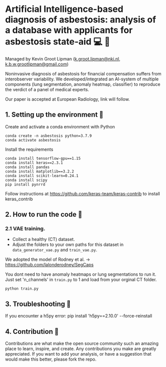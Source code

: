 # Artificial Intelligence-based diagnosis of asbestosis: analysis of a database with applicants for asbestosis state-aid :computer: :mag_right: 


Managed by Kevin Groot Lipman (k.groot.lipman@nki.nl, k.b.w.grootlipman@gmail.com)

Noninvasive diagnosis of asbestosis for financial compensation suffers from interobserver variability. We developed/integrated an AI-system of multiple components (lung segmentation, anomaly heatmap, classifier) to reproduce the verdict of a panel of medical experts. 

Our paper is accepted at European Radiology, link will follow.

## 1. Setting up the environment :deciduous_tree:
Create and activate a conda environment with Python
 ```
conda create -n asbestosis python=3.7.9
conda activate asbestosis
 ```
Install the requirements
 ```
conda install tensorflow-gpu==1.15
conda install keras==2.3.1
conda install pandas
conda install matplotlib==3.2.2
conda install scikit-learn=0.24.1
conda install scipy
pip install pynrrd
 ```
Follow instructions at https://github.com/keras-team/keras-contrib to install keras_contrib

## 2. How to run the code 🚀 

### 2.1 VAE training.
- Collect a healthy (CT) dataset.
- Adjust the folders to your own paths for this dataset in ``data_generator_vae.py`` and ``train_vae.py``. 

We adopted the model of Rodney et al. -> https://github.com/lalonderodney/SegCaps


You dont need to have anomaly heatmaps or lung segmentations to run it. Just set 'n_channels' in ``train.py`` to 1 and load from your orginal CT folder.

``python train.py``

## 3. Troubleshooting 🔨 
If you encounter a h5py error:
pip install 'h5py==2.10.0' --force-reinstall

## 4. Contribution :muscle:

Contributions are what make the open source community such an amazing place to learn, inspire, and create. Any contributions you make are greatly appreciated. If you want to add your analysis, or have a suggestion that would make this better, please fork the repo.
